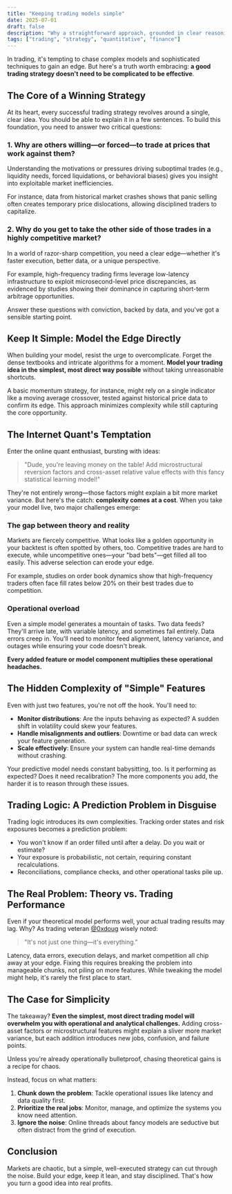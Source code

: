 ```yaml
---
title: "Keeping trading models simple"
date: 2025-07-01
draft: false
description: "Why a straightforward approach, grounded in clear reasoning and minimal complexity, can set you up for success in the chaotic, competitive world of markets."
tags: ["trading", "strategy", "quantitative", "finance"]
---
```


In trading, it's tempting to chase complex models and sophisticated techniques to gain an edge. But here's a truth worth embracing: **a good trading strategy doesn't need to be complicated to be effective**.

## The Core of a Winning Strategy

At its heart, every successful trading strategy revolves around a single, clear idea. You should be able to explain it in a few sentences. To build this foundation, you need to answer two critical questions:

### 1. Why are others willing—or forced—to trade at prices that work against them?

Understanding the motivations or pressures driving suboptimal trades (e.g., liquidity needs, forced liquidations, or behavioral biases) gives you insight into exploitable market inefficiencies.

For instance, data from historical market crashes shows that panic selling often creates temporary price dislocations, allowing disciplined traders to capitalize.

### 2. Why do you get to take the other side of those trades in a highly competitive market?

In a world of razor-sharp competition, you need a clear edge—whether it's faster execution, better data, or a unique perspective.

For example, high-frequency trading firms leverage low-latency infrastructure to exploit microsecond-level price discrepancies, as evidenced by studies showing their dominance in capturing short-term arbitrage opportunities.

Answer these questions with conviction, backed by data, and you've got a sensible starting point.

## Keep It Simple: Model the Edge Directly

When building your model, resist the urge to overcomplicate. Forget the dense textbooks and intricate algorithms for a moment. **Model your trading idea in the simplest, most direct way possible** without taking unreasonable shortcuts.

A basic momentum strategy, for instance, might rely on a single indicator like a moving average crossover, tested against historical price data to confirm its edge. This approach minimizes complexity while still capturing the core opportunity.

## The Internet Quant's Temptation

Enter the online quant enthusiast, bursting with ideas:

> "Dude, you're leaving money on the table! Add microstructural reversion factors and cross-asset relative value effects with this fancy statistical learning model!"

They're not entirely wrong—those factors might explain a bit more market variance. But here's the catch: **complexity comes at a cost**. When you take your model live, two major challenges emerge:

### The gap between theory and reality

Markets are fiercely competitive. What looks like a golden opportunity in your backtest is often spotted by others, too. Competitive trades are hard to execute, while uncompetitive ones—your "bad bets"—get filled all too easily. This adverse selection can erode your edge.

For example, studies on order book dynamics show that high-frequency traders often face fill rates below 20% on their best trades due to competition.

### Operational overload

Even a simple model generates a mountain of tasks. Two data feeds? They'll arrive late, with variable latency, and sometimes fail entirely. Data errors creep in. You'll need to monitor feed alignment, latency variance, and outages while ensuring your code doesn't break.

**Every added feature or model component multiplies these operational headaches.**

## The Hidden Complexity of "Simple" Features

Even with just two features, you're not off the hook. You'll need to:

- **Monitor distributions**: Are the inputs behaving as expected? A sudden shift in volatility could skew your features.
- **Handle misalignments and outliers**: Downtime or bad data can wreck your feature generation.
- **Scale effectively**: Ensure your system can handle real-time demands without crashing.

Your predictive model needs constant babysitting, too. Is it performing as expected? Does it need recalibration? The more components you add, the harder it is to reason through these issues.

## Trading Logic: A Prediction Problem in Disguise

Trading logic introduces its own complexities. Tracking order states and risk exposures becomes a prediction problem:

- You won't know if an order filled until after a delay. Do you wait or estimate?
- Your exposure is probabilistic, not certain, requiring constant recalculations.
- Reconciliations, compliance checks, and other operational tasks pile up.

## The Real Problem: Theory vs. Trading Performance

Even if your theoretical model performs well, your actual trading results may lag. Why? As trading veteran [@0xdoug](https://twitter.com/0xdoug) wisely noted:

> "It's not just one thing—it's everything."

Latency, data errors, execution delays, and market competition all chip away at your edge. Fixing this requires breaking the problem into manageable chunks, not piling on more features. While tweaking the model might help, it's rarely the first place to start.

## The Case for Simplicity

The takeaway? **Even the simplest, most direct trading model will overwhelm you with operational and analytical challenges.** Adding cross-asset factors or microstructural features might explain a sliver more market variance, but each addition introduces new jobs, confusion, and failure points.

Unless you're already operationally bulletproof, chasing theoretical gains is a recipe for chaos.

Instead, focus on what matters:

1. **Chunk down the problem**: Tackle operational issues like latency and data quality first.
2. **Prioritize the real jobs**: Monitor, manage, and optimize the systems you know need attention.
3. **Ignore the noise**: Online threads about fancy models are seductive but often distract from the grind of execution.

## Conclusion

Markets are chaotic, but a simple, well-executed strategy can cut through the noise. Build your edge, keep it lean, and stay disciplined. That's how you turn a good idea into real profits.
